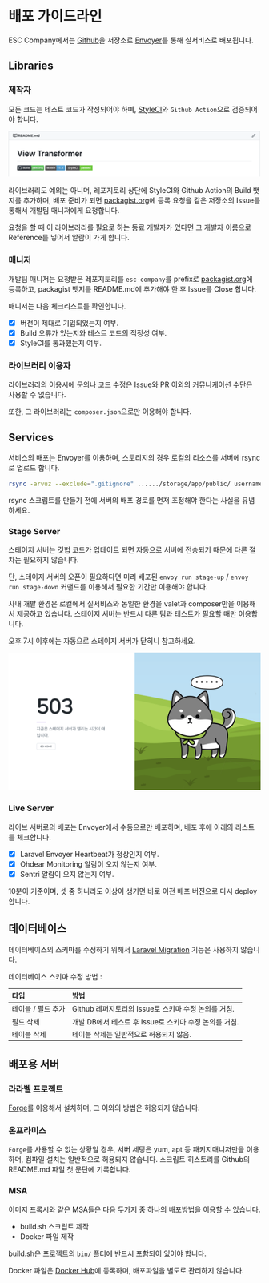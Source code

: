 # 배포 가이드라인

ESC Company에서는 [Github](https://github.com/esc-company)을 저장소로 [Envoyer](https://envoyer.io/)를 통해 실서비스로 배포됩니다.

## Libraries

### 제작자

모든 코드는 테스트 코드가 작성되어야 하며, [StyleCI](https://styleci.io/)와 `Github Action`으로 검증되어야 합니다.

![깃헙에 코드를 푸쉬할 때에는 StyleCI와 Github Action 뱃지는 필수](../.gitbook/assets/screenshot-github-badges.png)

라이브러리도 예외는 아니며, 레포지토리 상단에 StyleCI와 Github Action의 Build 뱃지를 추가하며, 배포 준비가 되면 [packagist.org](https://packagist.org/)에 등록 요청을 같은 저장소의 Issue를 통해서 개발팀 매니저에게 요청합니다.

요청을 할 때 이 라이브러리를 필요로 하는 동료 개발자가 있다면 그 개발자 이름으로 Reference를 넣어서 알람이 가게 합니다.

### 매니저

개발팀 매니저는 요청받은 레포지토리를 `esc-company`를 prefix로 [packagist.org](https://packagist.org/)에 등록하고, packagist 뱃지를 README.md에 추가해야 한 후 Issue를 Close 합니다.

매니저는 다음 체크리스트를 확인합니다.

- [x] 버전이 제대로 기입되었는지 여부.
- [x] Build 오류가 있는지와 테스트 코드의 적정성 여부.
- [x] StyleCI를 통과했는지 여부.

### 라이브러리 이용자

라이브러리의 이용시에 문의나 코드 수정은 Issue와 PR 이외의 커뮤니케이션 수단은 사용할 수 없습니다.

또한, 그 라이브러리는 `composer.json`으로만 이용해야 합니다.

## Services

서비스의 배포는 Envoyer를 이용하며, 스토리지의 경우 로컬의 리소스를 서버에 rsync로 업로드 합니다.

```sh
rsync -arvuz --exclude=".gitignore" ....../storage/app/public/ username@111.111.111.111:/home/username/projectname/current/storage/app/public
```

rsync 스크립트를 만들기 전에 서버의 배포 경로를 먼저 조정해야 한다는 사실을 유념하세요.

### Stage Server

스테이지 서버는 깃헙 코드가 업데이트 되면 자동으로 서버에 전송되기 때문에 다른 절차는 필요하지 않습니다.

단, 스테이지 서버의 오픈이 필요하다면 미리 배포된 `envoy run stage-up` / `envoy run stage-down` 커맨드를 이용해서 필요한 기간만 이용해야 합니다.

사내 개발 환경은 로컬에서 실서비스와 동일한 환경을 valet과 composer만을 이용해서 제공하고 있습니다. 스테이지 서버는 반드시 다른 팀과 테스트가 필요할 때만 이용합니다.

오후 7시 이후에는 자동으로 스테이지 서버가 닫히니 참고하세요.

![올라펫 서비스의 스테이지서버 닫혔을 때 스크린샷](../.gitbook/assets/stage-server-closed.png)

### Live Server

라이브 서버로의 배포는 Envoyer에서 수동으로만 배포하며, 배포 후에 아래의 리스트를 체크합니다.

- [x] Laravel Envoyer Heartbeat가 정상인지 여부.
- [x] Ohdear Monitoring 알람이 오지 않는지 여부.
- [x] Sentri 알람이 오지 않는지 여부.

10분이 기준이며, 셋 중 하나라도 이상이 생기면 바로 이전 배포 버전으로 다시 deploy 합니다.

## 데이터베이스

데이터베이스의 스키마를 수정하기 위해서 [Laravel Migration](https://laravel.com/docs/7.x/migrations) 기능은 사용하지 않습니다.

데이터베이스 스키마 수정 방법 :

| 타입               | 방법                                                   |
| :----------------- | :----------------------------------------------------- |
| 테이블 / 필드 추가 | Github 레퍼지토리의 Issue로 스키마 수정 논의를 거침.   |
| 필드 삭제          | 개발 DB에서 테스트 후 Issue로 스키마 수정 논의를 거침. |
| 테이블 삭제        | 테이블 삭제는 일반적으로 허용되지 않음.                |

## 배포용 서버

### 라라벨 프로젝트

[Forge](https://forge.laravel.com/)를 이용해서 설치하며, 그 이외의 방법은 허용되지 않습니다.

### 온프라미스

`Forge`를 사용할 수 없는 상황일 경우, 서버 세팅은 yum, apt 등 패키지매니저만을 이용하며, 컴파일 설치는 일반적으로 허용되지 않습니다. 스크립트 히스토리를 Github의 README.md 파일 첫 문단에 기록합니다.

### MSA

이미지 프록시와 같은 MSA들은 다음 두가지 중 하나의 배포방법을 이용할 수 있습니다.

- build.sh 스크립트 제작
- Docker 파일 제작

build.sh은 프로젝트의 `bin/` 폴더에 반드시 포함되어 있어야 합니다.

Docker 파일은 [Docker Hub](https://hub.docker.com/)에 등록하며, 배포파일을 별도로 관리하지 않습니다.